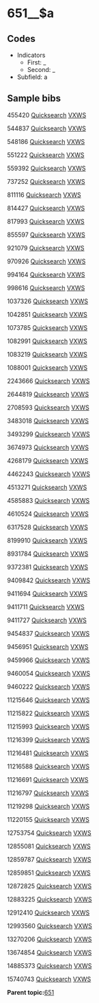 # 651\_\_$a

## Codes

-   Indicators
    -   First: \_
    -   Second: \_
-   Subfield: a

## Sample bibs

455420 [Quicksearch](https://search.library.yale.edu/catalog/455420) [VXWS](http://prodorbis.library.yale.edu:7014/vxws/GetHoldingsService?bibId=455420)

544837 [Quicksearch](https://search.library.yale.edu/catalog/544837) [VXWS](http://prodorbis.library.yale.edu:7014/vxws/GetHoldingsService?bibId=544837)

548186 [Quicksearch](https://search.library.yale.edu/catalog/548186) [VXWS](http://prodorbis.library.yale.edu:7014/vxws/GetHoldingsService?bibId=548186)

551222 [Quicksearch](https://search.library.yale.edu/catalog/551222) [VXWS](http://prodorbis.library.yale.edu:7014/vxws/GetHoldingsService?bibId=551222)

559392 [Quicksearch](https://search.library.yale.edu/catalog/559392) [VXWS](http://prodorbis.library.yale.edu:7014/vxws/GetHoldingsService?bibId=559392)

737252 [Quicksearch](https://search.library.yale.edu/catalog/737252) [VXWS](http://prodorbis.library.yale.edu:7014/vxws/GetHoldingsService?bibId=737252)

811116 [Quicksearch](https://search.library.yale.edu/catalog/811116) [VXWS](http://prodorbis.library.yale.edu:7014/vxws/GetHoldingsService?bibId=811116)

814427 [Quicksearch](https://search.library.yale.edu/catalog/814427) [VXWS](http://prodorbis.library.yale.edu:7014/vxws/GetHoldingsService?bibId=814427)

817993 [Quicksearch](https://search.library.yale.edu/catalog/817993) [VXWS](http://prodorbis.library.yale.edu:7014/vxws/GetHoldingsService?bibId=817993)

855597 [Quicksearch](https://search.library.yale.edu/catalog/855597) [VXWS](http://prodorbis.library.yale.edu:7014/vxws/GetHoldingsService?bibId=855597)

921079 [Quicksearch](https://search.library.yale.edu/catalog/921079) [VXWS](http://prodorbis.library.yale.edu:7014/vxws/GetHoldingsService?bibId=921079)

970926 [Quicksearch](https://search.library.yale.edu/catalog/970926) [VXWS](http://prodorbis.library.yale.edu:7014/vxws/GetHoldingsService?bibId=970926)

994164 [Quicksearch](https://search.library.yale.edu/catalog/994164) [VXWS](http://prodorbis.library.yale.edu:7014/vxws/GetHoldingsService?bibId=994164)

998616 [Quicksearch](https://search.library.yale.edu/catalog/998616) [VXWS](http://prodorbis.library.yale.edu:7014/vxws/GetHoldingsService?bibId=998616)

1037326 [Quicksearch](https://search.library.yale.edu/catalog/1037326) [VXWS](http://prodorbis.library.yale.edu:7014/vxws/GetHoldingsService?bibId=1037326)

1042851 [Quicksearch](https://search.library.yale.edu/catalog/1042851) [VXWS](http://prodorbis.library.yale.edu:7014/vxws/GetHoldingsService?bibId=1042851)

1073785 [Quicksearch](https://search.library.yale.edu/catalog/1073785) [VXWS](http://prodorbis.library.yale.edu:7014/vxws/GetHoldingsService?bibId=1073785)

1082991 [Quicksearch](https://search.library.yale.edu/catalog/1082991) [VXWS](http://prodorbis.library.yale.edu:7014/vxws/GetHoldingsService?bibId=1082991)

1083219 [Quicksearch](https://search.library.yale.edu/catalog/1083219) [VXWS](http://prodorbis.library.yale.edu:7014/vxws/GetHoldingsService?bibId=1083219)

1088001 [Quicksearch](https://search.library.yale.edu/catalog/1088001) [VXWS](http://prodorbis.library.yale.edu:7014/vxws/GetHoldingsService?bibId=1088001)

2243666 [Quicksearch](https://search.library.yale.edu/catalog/2243666) [VXWS](http://prodorbis.library.yale.edu:7014/vxws/GetHoldingsService?bibId=2243666)

2644819 [Quicksearch](https://search.library.yale.edu/catalog/2644819) [VXWS](http://prodorbis.library.yale.edu:7014/vxws/GetHoldingsService?bibId=2644819)

2708593 [Quicksearch](https://search.library.yale.edu/catalog/2708593) [VXWS](http://prodorbis.library.yale.edu:7014/vxws/GetHoldingsService?bibId=2708593)

3483018 [Quicksearch](https://search.library.yale.edu/catalog/3483018) [VXWS](http://prodorbis.library.yale.edu:7014/vxws/GetHoldingsService?bibId=3483018)

3493299 [Quicksearch](https://search.library.yale.edu/catalog/3493299) [VXWS](http://prodorbis.library.yale.edu:7014/vxws/GetHoldingsService?bibId=3493299)

3674973 [Quicksearch](https://search.library.yale.edu/catalog/3674973) [VXWS](http://prodorbis.library.yale.edu:7014/vxws/GetHoldingsService?bibId=3674973)

4268179 [Quicksearch](https://search.library.yale.edu/catalog/4268179) [VXWS](http://prodorbis.library.yale.edu:7014/vxws/GetHoldingsService?bibId=4268179)

4462243 [Quicksearch](https://search.library.yale.edu/catalog/4462243) [VXWS](http://prodorbis.library.yale.edu:7014/vxws/GetHoldingsService?bibId=4462243)

4513271 [Quicksearch](https://search.library.yale.edu/catalog/4513271) [VXWS](http://prodorbis.library.yale.edu:7014/vxws/GetHoldingsService?bibId=4513271)

4585883 [Quicksearch](https://search.library.yale.edu/catalog/4585883) [VXWS](http://prodorbis.library.yale.edu:7014/vxws/GetHoldingsService?bibId=4585883)

4610524 [Quicksearch](https://search.library.yale.edu/catalog/4610524) [VXWS](http://prodorbis.library.yale.edu:7014/vxws/GetHoldingsService?bibId=4610524)

6317528 [Quicksearch](https://search.library.yale.edu/catalog/6317528) [VXWS](http://prodorbis.library.yale.edu:7014/vxws/GetHoldingsService?bibId=6317528)

8199910 [Quicksearch](https://search.library.yale.edu/catalog/8199910) [VXWS](http://prodorbis.library.yale.edu:7014/vxws/GetHoldingsService?bibId=8199910)

8931784 [Quicksearch](https://search.library.yale.edu/catalog/8931784) [VXWS](http://prodorbis.library.yale.edu:7014/vxws/GetHoldingsService?bibId=8931784)

9372381 [Quicksearch](https://search.library.yale.edu/catalog/9372381) [VXWS](http://prodorbis.library.yale.edu:7014/vxws/GetHoldingsService?bibId=9372381)

9409842 [Quicksearch](https://search.library.yale.edu/catalog/9409842) [VXWS](http://prodorbis.library.yale.edu:7014/vxws/GetHoldingsService?bibId=9409842)

9411694 [Quicksearch](https://search.library.yale.edu/catalog/9411694) [VXWS](http://prodorbis.library.yale.edu:7014/vxws/GetHoldingsService?bibId=9411694)

9411711 [Quicksearch](https://search.library.yale.edu/catalog/9411711) [VXWS](http://prodorbis.library.yale.edu:7014/vxws/GetHoldingsService?bibId=9411711)

9411727 [Quicksearch](https://search.library.yale.edu/catalog/9411727) [VXWS](http://prodorbis.library.yale.edu:7014/vxws/GetHoldingsService?bibId=9411727)

9454837 [Quicksearch](https://search.library.yale.edu/catalog/9454837) [VXWS](http://prodorbis.library.yale.edu:7014/vxws/GetHoldingsService?bibId=9454837)

9456951 [Quicksearch](https://search.library.yale.edu/catalog/9456951) [VXWS](http://prodorbis.library.yale.edu:7014/vxws/GetHoldingsService?bibId=9456951)

9459966 [Quicksearch](https://search.library.yale.edu/catalog/9459966) [VXWS](http://prodorbis.library.yale.edu:7014/vxws/GetHoldingsService?bibId=9459966)

9460054 [Quicksearch](https://search.library.yale.edu/catalog/9460054) [VXWS](http://prodorbis.library.yale.edu:7014/vxws/GetHoldingsService?bibId=9460054)

9460222 [Quicksearch](https://search.library.yale.edu/catalog/9460222) [VXWS](http://prodorbis.library.yale.edu:7014/vxws/GetHoldingsService?bibId=9460222)

11215646 [Quicksearch](https://search.library.yale.edu/catalog/11215646) [VXWS](http://prodorbis.library.yale.edu:7014/vxws/GetHoldingsService?bibId=11215646)

11215822 [Quicksearch](https://search.library.yale.edu/catalog/11215822) [VXWS](http://prodorbis.library.yale.edu:7014/vxws/GetHoldingsService?bibId=11215822)

11215993 [Quicksearch](https://search.library.yale.edu/catalog/11215993) [VXWS](http://prodorbis.library.yale.edu:7014/vxws/GetHoldingsService?bibId=11215993)

11216399 [Quicksearch](https://search.library.yale.edu/catalog/11216399) [VXWS](http://prodorbis.library.yale.edu:7014/vxws/GetHoldingsService?bibId=11216399)

11216481 [Quicksearch](https://search.library.yale.edu/catalog/11216481) [VXWS](http://prodorbis.library.yale.edu:7014/vxws/GetHoldingsService?bibId=11216481)

11216588 [Quicksearch](https://search.library.yale.edu/catalog/11216588) [VXWS](http://prodorbis.library.yale.edu:7014/vxws/GetHoldingsService?bibId=11216588)

11216691 [Quicksearch](https://search.library.yale.edu/catalog/11216691) [VXWS](http://prodorbis.library.yale.edu:7014/vxws/GetHoldingsService?bibId=11216691)

11216797 [Quicksearch](https://search.library.yale.edu/catalog/11216797) [VXWS](http://prodorbis.library.yale.edu:7014/vxws/GetHoldingsService?bibId=11216797)

11219298 [Quicksearch](https://search.library.yale.edu/catalog/11219298) [VXWS](http://prodorbis.library.yale.edu:7014/vxws/GetHoldingsService?bibId=11219298)

11220155 [Quicksearch](https://search.library.yale.edu/catalog/11220155) [VXWS](http://prodorbis.library.yale.edu:7014/vxws/GetHoldingsService?bibId=11220155)

12753754 [Quicksearch](https://search.library.yale.edu/catalog/12753754) [VXWS](http://prodorbis.library.yale.edu:7014/vxws/GetHoldingsService?bibId=12753754)

12855081 [Quicksearch](https://search.library.yale.edu/catalog/12855081) [VXWS](http://prodorbis.library.yale.edu:7014/vxws/GetHoldingsService?bibId=12855081)

12859787 [Quicksearch](https://search.library.yale.edu/catalog/12859787) [VXWS](http://prodorbis.library.yale.edu:7014/vxws/GetHoldingsService?bibId=12859787)

12859851 [Quicksearch](https://search.library.yale.edu/catalog/12859851) [VXWS](http://prodorbis.library.yale.edu:7014/vxws/GetHoldingsService?bibId=12859851)

12872825 [Quicksearch](https://search.library.yale.edu/catalog/12872825) [VXWS](http://prodorbis.library.yale.edu:7014/vxws/GetHoldingsService?bibId=12872825)

12883225 [Quicksearch](https://search.library.yale.edu/catalog/12883225) [VXWS](http://prodorbis.library.yale.edu:7014/vxws/GetHoldingsService?bibId=12883225)

12912410 [Quicksearch](https://search.library.yale.edu/catalog/12912410) [VXWS](http://prodorbis.library.yale.edu:7014/vxws/GetHoldingsService?bibId=12912410)

12993560 [Quicksearch](https://search.library.yale.edu/catalog/12993560) [VXWS](http://prodorbis.library.yale.edu:7014/vxws/GetHoldingsService?bibId=12993560)

13270206 [Quicksearch](https://search.library.yale.edu/catalog/13270206) [VXWS](http://prodorbis.library.yale.edu:7014/vxws/GetHoldingsService?bibId=13270206)

13674854 [Quicksearch](https://search.library.yale.edu/catalog/13674854) [VXWS](http://prodorbis.library.yale.edu:7014/vxws/GetHoldingsService?bibId=13674854)

14885373 [Quicksearch](https://search.library.yale.edu/catalog/14885373) [VXWS](http://prodorbis.library.yale.edu:7014/vxws/GetHoldingsService?bibId=14885373)

15740743 [Quicksearch](https://search.library.yale.edu/catalog/15740743) [VXWS](http://prodorbis.library.yale.edu:7014/vxws/GetHoldingsService?bibId=15740743)

**Parent topic:**[651](../../tags/651/651.md)

